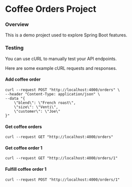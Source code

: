 # Coffee Orders Project

### Overview
This is a demo project used to explore Spring Boot features.

### Testing
You can use cURL to manually test your API endpoints.

Here are some example cURL requests and responses.

#### Add coffee order
```shell
curl --request POST "http://localhost:4000/orders" \
--header "Content-Type: application/json" \
--data "{
    \"blend\": \"French roast\",
    \"size\": \"Venti\",
    \"customer\": \"Joe\"
}"
```


#### Get coffee orders
```shell
curl --request GET "http://localhost:4000/orders"
```

#### Get coffee order 1
```shell
curl --request GET "http://localhost:4000/orders/1"
```

#### Fulfill coffee order 1
```shell
curl --request POST "http://localhost:4000/orders/1"
```